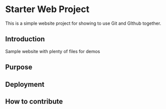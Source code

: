 # Starter Web Project

This is a simple website project for showing to use Git and GIthub together.

## Introduction

Sample website with plenty of files for demos

## Purpose

## Deployment

## How to contribute